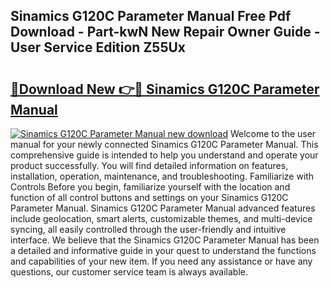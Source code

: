 ## Sinamics G120C Parameter Manual Free Pdf Download - Part-kwN New Repair Owner Guide - User Service Edition Z55Ux

# <h2><a href="http://cf16125.oget.top/?id=Sinamics+G120C+Parameter+Manual">🔗Download New 👉🔴 Sinamics G120C Parameter Manual</a></h2>

[![Sinamics G120C Parameter Manual new download](https://i.imgur.com/5g1atiW.png)](http://cf16125.oget.top/?id=Sinamics+G120C+Parameter+Manual)
Welcome to the user manual for your newly connected Sinamics G120C Parameter Manual. This comprehensive guide is intended to help you understand and operate your product successfully. You will find detailed information on features, installation, operation, maintenance, and troubleshooting. Familiarize with Controls Before you begin, familiarize yourself with the location and function of all control buttons and settings on your Sinamics G120C Parameter Manual. Sinamics G120C Parameter Manual advanced features include geolocation, smart alerts, customizable themes, and multi-device syncing, all easily controlled through the user-friendly and intuitive interface. We believe that the Sinamics G120C Parameter Manual has been a detailed and informative guide in your quest to understand the functions and capabilities of your new item. If you need any assistance or have any questions, our customer service team is always available.
